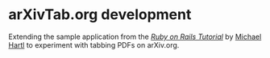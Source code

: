 # arXivTab.org development

Extending the sample application from
the [*Ruby on Rails Tutorial*](http://railstutorial.org/)
by [Michael Hartl](http://michaelhartl.com/) to experiment
with tabbing PDFs on arXiv.org.

